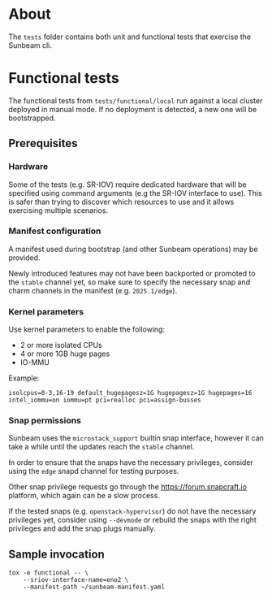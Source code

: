 # About

The `tests` folder contains both unit and functional tests that exercise
the Sunbeam cli.

# Functional tests

The functional tests from `tests/functional/local` run against a local
cluster deployed in manual mode. If no deployment is detected, a new one
will be bootstrapped.

## Prerequisites

### Hardware

Some of the tests (e.g. SR-IOV) require dedicated hardware that will
be specified using command arguments (e.g the SR-IOV interface to use).
This is safer than trying to discover which resources to use and it allows
exercising multiple scenarios.

### Manifest configuration

A manifest used during bootstrap (and other Sunbeam operations) may be provided.

Newly introduced features may not have been backported or promoted to the
`stable` channel yet, so make sure to specify the necessary snap and charm
channels in the manifest (e.g. `2025.1/edge`).

### Kernel parameters

Use kernel parameters to enable the following:

* 2 or more isolated CPUs
* 4 or more 1GB huge pages
* IO-MMU

Example:

```
isolcpus=0-3,16-19 default_hugepagesz=1G hugepagesz=1G hugepages=16 intel_iommu=on iommu=pt pci=realloc pci=assign-busses
```

### Snap permissions

Sunbeam uses the `microstack_support` builtin snap interface, however it can
take a while until the updates reach the `stable` channel.

In order to ensure that the snaps have the necessary privileges, consider
using the `edge` snapd channel for testing purposes.

Other snap privilege requests go through the https://forum.snapcraft.io
platform, which again can be a slow process.

If the tested snaps (e.g. `openstack-hypervisor`) do not have the necessary
privileges yet, consider using `--devmode` or rebuild the snaps with the
right privileges and add the snap plugs manually.

## Sample invocation

```
tox -e functional -- \
	--sriov-interface-name=eno2 \
	--manifest-path ~/sunbeam-manifest.yaml
```
